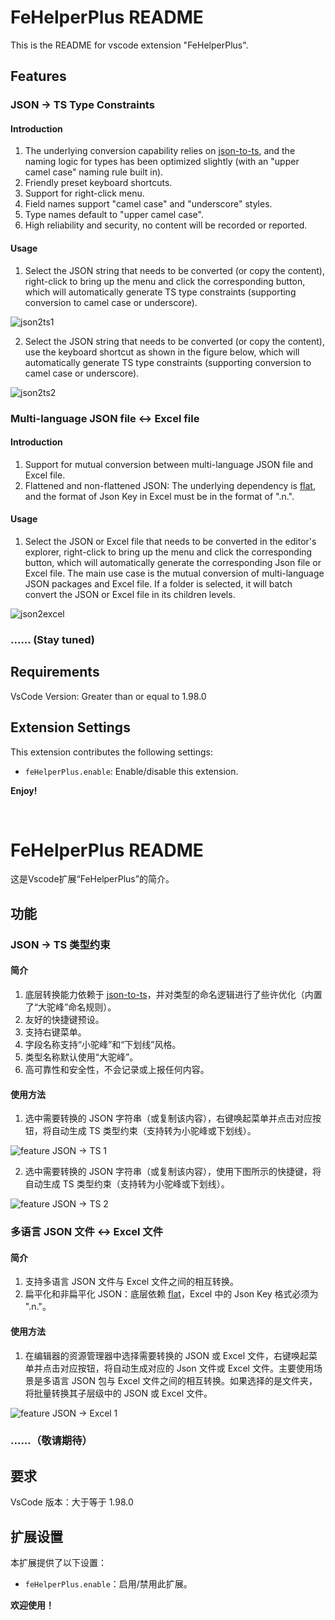 # FeHelperPlus README

This is the README for vscode extension "FeHelperPlus".

## Features

### JSON -> TS Type Constraints

#### Introduction
1. The underlying conversion capability relies on [json-to-ts](https://www.npmjs.com/package/json-to-ts), and the naming logic for types has been optimized slightly (with an "upper camel case" naming rule built in).
2. Friendly preset keyboard shortcuts.
3. Support for right-click menu.
4. Field names support "camel case" and "underscore" styles.
5. Type names default to "upper camel case".
6. High reliability and security, no content will be recorded or reported.

#### Usage
1. Select the JSON string that needs to be converted (or copy the content), right-click to bring up the menu and click the corresponding button, which will automatically generate TS type constraints (supporting conversion to camel case or underscore).

![json2ts1](https://p9-xtjj-sign.byteimg.com/tos-cn-i-73owjymdk6/7984d40520eb43568836e42fb4a32658~tplv-73owjymdk6-jj-mark-v1:0:0:0:0:5o6Y6YeR5oqA5pyv56S-5Yy6IEAg57un57ut5Yqq5Yqb5bCx5aW9:q75.awebp?rk3s=f64ab15b&x-expires=1743261787&x-signature=QpHId4jt22rwfeSwn6cLsgLx79g%3D)

2. Select the JSON string that needs to be converted (or copy the content), use the keyboard shortcut as shown in the figure below, which will automatically generate TS type constraints (supporting conversion to camel case or underscore).

![json2ts2](https://p9-xtjj-sign.byteimg.com/tos-cn-i-73owjymdk6/42ba55c9150c4652ab8c1ffcdc202e45~tplv-73owjymdk6-jj-mark-v1:0:0:0:0:5o6Y6YeR5oqA5pyv56S-5Yy6IEAg57un57ut5Yqq5Yqb5bCx5aW9:q75.awebp?rk3s=f64ab15b&x-expires=1743261787&x-signature=8Dbh1f0PhFnlDpGOwXUxTYCCh8w%3D)

### Multi-language JSON file <-> Excel file

#### Introduction
1. Support for mutual conversion between multi-language JSON file and Excel file.
2. Flattened and non-flattened JSON: The underlying dependency is [flat](https://www.npmjs.com/package/flat), and the format of Json Key in Excel must be in the format of ".n.".

#### Usage
1. Select the JSON or Excel file that needs to be converted in the editor's explorer, right-click to bring up the menu and click the corresponding button, which will automatically generate the corresponding Json file or Excel file. The main use case is the mutual conversion of multi-language JSON packages and Excel file. If a folder is selected, it will batch convert the JSON or Excel file in its children levels.

![json2excel](https://p9-xtjj-sign.byteimg.com/tos-cn-i-73owjymdk6/dfea51255c2b4935a421e84c5bb8d7c9~tplv-73owjymdk6-jj-mark-v1:0:0:0:0:5o6Y6YeR5oqA5pyv56S-5Yy6IEAg57un57ut5Yqq5Yqb5bCx5aW9:q75.awebp?rk3s=f64ab15b&x-expires=1743261787&x-signature=kEVhyp6J%2Bfti9u1aFC2qCjQch8M%3D)

### ...... (Stay tuned)

## Requirements

VsCode Version: Greater than or equal to 1.98.0

## Extension Settings

This extension contributes the following settings:

- `feHelperPlus.enable`: Enable/disable this extension.

**Enjoy!**

<br/>

# FeHelperPlus README

这是Vscode扩展“FeHelperPlus”的简介。

## 功能

### JSON -> TS 类型约束

#### 简介
1. 底层转换能力依赖于 [json-to-ts](https://www.npmjs.com/package/json-to-ts)，并对类型的命名逻辑进行了些许优化（内置了“大驼峰”命名规则）。
2. 友好的快捷键预设。
3. 支持右键菜单。
4. 字段名称支持“小驼峰”和“下划线”风格。
5. 类型名称默认使用“大驼峰”。
6. 高可靠性和安全性，不会记录或上报任何内容。

#### 使用方法
1. 选中需要转换的 JSON 字符串（或复制该内容），右键唤起菜单并点击对应按钮，将自动生成 TS 类型约束（支持转为小驼峰或下划线）。

![feature JSON -> TS 1](https://p9-xtjj-sign.byteimg.com/tos-cn-i-73owjymdk6/7984d40520eb43568836e42fb4a32658~tplv-73owjymdk6-jj-mark-v1:0:0:0:0:5o6Y6YeR5oqA5pyv56S-5Yy6IEAg57un57ut5Yqq5Yqb5bCx5aW9:q75.awebp?rk3s=f64ab15b&x-expires=1743261787&x-signature=QpHId4jt22rwfeSwn6cLsgLx79g%3D)

2. 选中需要转换的 JSON 字符串（或复制该内容），使用下图所示的快捷键，将自动生成 TS 类型约束（支持转为小驼峰或下划线）。

![feature JSON -> TS 2](https://p9-xtjj-sign.byteimg.com/tos-cn-i-73owjymdk6/42ba55c9150c4652ab8c1ffcdc202e45~tplv-73owjymdk6-jj-mark-v1:0:0:0:0:5o6Y6YeR5oqA5pyv56S-5Yy6IEAg57un57ut5Yqq5Yqb5bCx5aW9:q75.awebp?rk3s=f64ab15b&x-expires=1743261787&x-signature=8Dbh1f0PhFnlDpGOwXUxTYCCh8w%3D)

### 多语言 JSON 文件 <-> Excel 文件

#### 简介
1. 支持多语言 JSON 文件与 Excel 文件之间的相互转换。
2. 扁平化和非扁平化 JSON：底层依赖 [flat](https://www.npmjs.com/package/flat)，Excel 中的 Json Key 格式必须为 ".n."。

#### 使用方法
1. 在编辑器的资源管理器中选择需要转换的 JSON 或 Excel 文件，右键唤起菜单并点击对应按钮，将自动生成对应的 Json 文件或 Excel 文件。主要使用场景是多语言 JSON 包与 Excel 文件之间的相互转换。如果选择的是文件夹，将批量转换其子层级中的 JSON 或 Excel 文件。

  ![feature JSON -> Excel 1](https://p9-xtjj-sign.byteimg.com/tos-cn-i-73owjymdk6/dfea51255c2b4935a421e84c5bb8d7c9~tplv-73owjymdk6-jj-mark-v1:0:0:0:0:5o6Y6YeR5oqA5pyv56S-5Yy6IEAg57un57ut5Yqq5Yqb5bCx5aW9:q75.awebp?rk3s=f64ab15b&x-expires=1743261787&x-signature=kEVhyp6J%2Bfti9u1aFC2qCjQch8M%3D)

### ......（敬请期待）

## 要求

VsCode 版本：大于等于 1.98.0

## 扩展设置

本扩展提供了以下设置：

- `feHelperPlus.enable`：启用/禁用此扩展。

**欢迎使用！**
